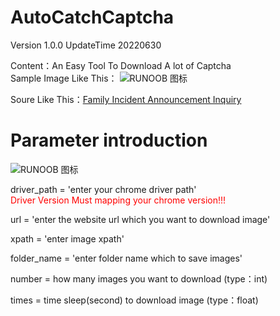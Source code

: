 # AutoCatchCaptcha
Version 1.0.0 UpdateTime 20220630  

Content：An Easy Tool To Download A lot of Captcha  
Sample Image Like This：
![RUNOOB 图标](https://i.imgur.com/o3ucshs.jpg "https://i.imgur.com/o3ucshs.jpg")   

Soure Like This：[Family Incident Announcement Inquiry](https://domestic.judicial.gov.tw/judbp/wkw/WHD9HN01/VERIFY_CODE_IMAGE.htm)   

# Parameter introduction

![RUNOOB 图标](https://i.imgur.com/7IsJVfr.png?1 "https:://i.imgur.com/7IsJVfr.png?1")  

driver_path = 'enter your chrome driver path'  
<font color=#FF0000> Driver Version Must mapping your chrome version!!! </font>


url = 'enter the website url which you want to download image'

xpath = 'enter image xpath'

folder_name = 'enter folder name which to save images'

number = how many images you want to download (type：int)

times = time sleep(second) to download image (type：float)
